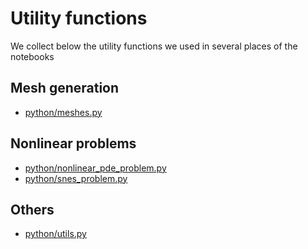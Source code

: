 # Utility functions

We collect below the utility functions we used in several places of the notebooks

## Mesh generation
- [python/meshes.py](https://gitlab.com/newfrac/newfrac-fenicsx-training/-/blob/main/notebooks/python/meshes.py)

## Nonlinear problems
- [python/nonlinear_pde_problem.py](https://gitlab.com/newfrac/newfrac-fenicsx-training/-/blob/main/notebooks/python/nonlinear_pde_problem.py)
- [python/snes_problem.py](https://gitlab.com/newfrac/newfrac-fenicsx-training/-/blob/main/notebooks/python/snes_problem.py)

## Others
- [python/utils.py](https://gitlab.com/newfrac/newfrac-fenicsx-training/-/blob/main/notebooks/python/utils.py)